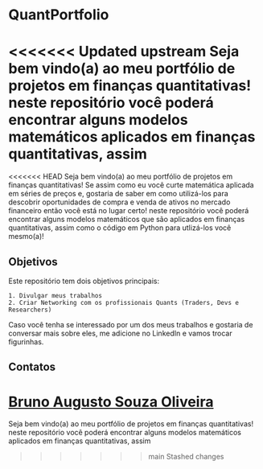 # QuantPortfolio

<<<<<<< Updated upstream
Seja bem vindo(a) ao meu portfólio de projetos em finanças quantitativas! neste repositório você poderá encontrar alguns modelos matemáticos aplicados em finanças quantitativas, assim
=======
<<<<<<< HEAD
Seja bem vindo(a) ao meu portfólio de projetos em finanças quantitativas! Se assim como eu você curte matemática aplicada em séries de preços e, gostaria de saber em como utilizá-los
para descobrir oportunidades de compra e venda de ativos no mercado financeiro então você está no lugar certo! neste repositório você poderá encontrar alguns modelos matemáticos que são aplicados em finanças quantitativas, assim como o código em Python para utlizá-los você mesmo(a)!


## Objetivos
Este repositório tem dois objetivos principais:

    1. Divulgar meus trabalhos
    2. Criar Networking com os profissionais Quants (Traders, Devs e Researchers)


Caso você tenha se interessado por um dos meus trabalhos e gostaria de conversar mais sobre eles, me adicione no LinkedIn e vamos trocar figurinhas.

## Contatos

[Bruno Augusto Souza Oliveira](https://www.linkedin.com/in/brunoaugustosouza/)
=======
Seja bem vindo(a) ao meu portfólio de projetos em finanças quantitativas! neste repositório você poderá encontrar alguns modelos matemáticos aplicados em finanças quantitativas, assim
>>>>>>> main
>>>>>>> Stashed changes
